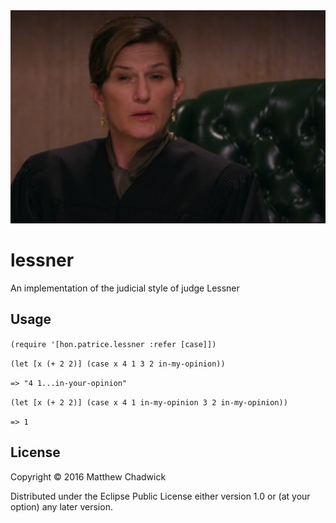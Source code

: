 <img src="/doc/lessner.png"/>

# lessner

An implementation of the judicial style of judge Lessner

## Usage

```(require '[hon.patrice.lessner :refer [case]])```

```(let [x (+ 2 2)] (case x 4 1 3 2 in-my-opinion))```

```=> "4 1...in-your-opinion"```


```(let [x (+ 2 2)] (case x 4 1 in-my-opinion 3 2 in-my-opinion))```

```=> 1```

## License

Copyright © 2016 Matthew Chadwick

Distributed under the Eclipse Public License either version 1.0 or (at
your option) any later version.
